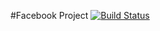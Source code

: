 #Facebook Project
[![Build Status](https://travis-ci.org/go3three/Faceebook.svg?branch=master)](https://travis-ci.org/go3three/Faceebook)
